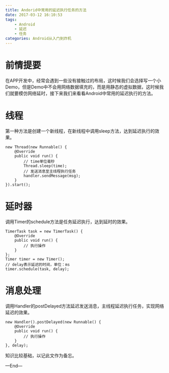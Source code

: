 ```yaml
---
title: Andorid中常用的延迟执行任务的方法
date: 2017-03-12 16:10:53
tags: 
	- Android
	- 延迟
	- 任务
categories: Android从入门到炸机
---
```

# 前情提要

在APP开发中，经常会遇到一些没有接触过的布局，这时候我们会选择写一个小Demo，但是Demo中不会用网络数据填充的，而是用静态的虚拟数据，这时候我们就要模仿网络延时，接下来我们来看看Android中常用的延迟执行的方法。

# 线程

第一种方法是创建一个新线程，在新线程中调用sleep方法，达到延迟执行的效果。

```
new Thread(new Runnable() {
    @Override
    public void run() {
        // time单位毫秒
        Thread.sleep(time);
        // 发送消息至主线程执行任务
        handler.sendMessage(msg);
    }
}).start();
```

# 延时器

调用Timer的schedule方法是任务延迟执行，达到延时的效果。

```
TimerTask task = new TimerTask() {
    @Override
    public void run() {
        // 执行操作
    }
};
Timer timer = new Timer();
// delay表示延迟的时间，单位：ms
timer.schedule(task, delay);
```

# 消息处理

调用Handler的postDelayed方法延迟发送消息，主线程延迟执行任务，实现网络延迟的效果。

```
new Handler().postDelayed(new Runnable() {
    @Override
    public void run() {
        // 执行操作
    }
}, delay);
```

知识比较基础，以记此文作为备忘。

—End—